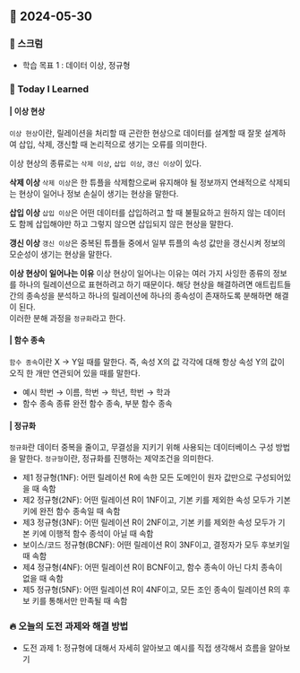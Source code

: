 ## 📆 2024-05-30

### 🔔 스크럼

- 학습 목표 1 : 데이터 이상, 정규형
  <br/>

### 🚀 Today I Learned

#### | 이상 현상

`이상 현상`이란, 릴레이션을 처리할 때 곤란한 현상으로 데이터를 설계할 때 잘못 설계하여 삽입, 삭제, 갱신할 때 논리적으로 생기는 오류를 의미한다.

이상 현상의 종류로는 `삭제 이상`, `삽입 이상`, `갱신 이상`이 있다.

**삭제 이상**
`삭제 이상`은 한 튜플을 삭제함으로써 유지해야 될 정보까지 연쇄적으로 삭제되는 현상이 일어나 정보 손실이 생기는 현상을 말한다.

**삽입 이상**
`삽입 이상`은 어떤 데이터를 삽입하려고 할 때 불필요하고 원하지 않는 데이터도 함께 삽입해야만 하고 그렇지 않으면 삽입되지 않은 현상을 말한다.

**갱신 이상**
`갱신 이상`은 중복된 튜플들 중에서 일부 튜플의 속성 값만을 갱신시켜 정보의 모순성이 생기는 현상을 말한다.

**이상 현상이 일어나는 이유**
이상 현상이 일어나는 이유는 여러 가지 사잉한 종류의 정보를 하나의 릴레이션으로 표현하려고 하기 때문이다.
해당 현상을 해결하려면 애트립트들 간의 종속성을 분석하고 하나의 릴레이션에 하나의 종속성이 존재하도록 분해하면 해결이 된다.  
이러한 분해 과정을 `정규화`라고 한다.

#### | 함수 종속

`함수 종속`이란 X → Y일 때를 말한다. 즉, 속성 X의 값 각각에 대해 항상 속성 Y의 값이 오직 한 개만 연관되어 있을 때를 말한다.

- 예시
  학번 → 이름, 학번 → 학년, 학번 → 학과
- 함수 종속 종류
  완전 함수 종속, 부분 함수 종속

#### | 정규화

`정규화`란 데이터 중복을 줄이고, 무결성을 지키기 위해 사용되는 데이터베이스 구성 방법을 말한다.
`정규형`이란, 정규화를 진행하는 제약조건을 의미한다.

- 제1 정규형(1NF): 어떤 릴레이션 R에 속한 모든 도메인이 원자 값만으로 구성되어있을 때 속함
- 제2 정규형(2NF): 어떤 릴레이션 R이 1NF이고, 기본 키를 제외한 속성 모두가 기본 키에 완전 함수 종속일 때 속함
- 제3 정규형(3NF): 어떤 릴레이션 R이 2NF이고, 기본 키를 제외한 속성 모두가 기본 키에 이행적 함수 종석이 아닐 때 속함
- 보이스/코드 정규형(BCNF): 어떤 릴레이션 R이 3NF이고, 결정자가 모두 후보키일 때 속함
- 제4 정규형(4NF): 어떤 릴레이션 R이 BCNF이고, 함수 종속이 아닌 다치 종속이 없을 때 속함
- 제5 정규형(5NF): 어떤 릴레이션 R이 4NF이고, 모든 조인 종속이 릴레이션 R의 후보 키를 통해서만 만족될 때 속함

### 🔥 오늘의 도전 과제와 해결 방법

- 도전 과제 1: 정규형에 대해서 자세히 알아보고 예시를 직접 생각해서 흐름을 알아보기
